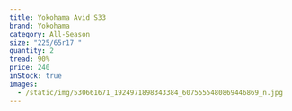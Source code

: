 ```yaml
---
title: Yokohama Avid S33
brand: Yokohama
category: All-Season
size: "225/65r17 "
quantity: 2
tread: 90%
price: 240
inStock: true
images:
  - /static/img/530661671_1924971898343384_6075555480869446869_n.jpg
---
```

